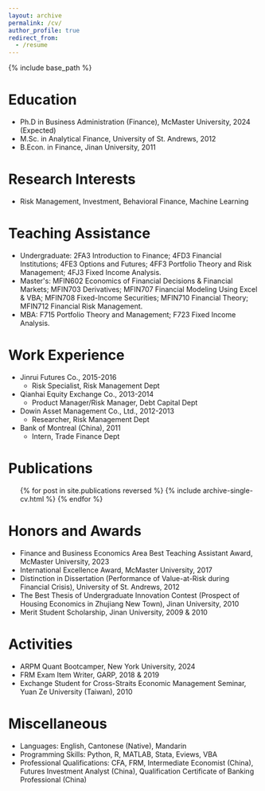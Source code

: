 ```yaml
---
layout: archive
permalink: /cv/
author_profile: true
redirect_from:
  - /resume
---
```


{% include base_path %}

Education
======
* Ph.D in Business Administration (Finance), McMaster University, 2024 (Expected)
* M.Sc. in Analytical Finance, University of St. Andrews, 2012
* B.Econ. in Finance, Jinan University, 2011

Research Interests
======
* Risk Management, Investment, Behavioral Finance, Machine Learning

Teaching Assistance
======
* Undergraduate: 2FA3 Introduction to Finance; 4FD3 Financial Institutions; 4FE3 Options and Futures; 4FF3 Portfolio Theory and Risk Management; 4FJ3 Fixed Income Analysis.
* Master's: MFIN602 Economics of Financial Decisions & Financial Markets; MFIN703 Derivatives; MFIN707 Financial Modeling Using Excel & VBA; MFIN708 Fixed-Income Securities; MFIN710 Financial Theory; MFIN712 Financial Risk Management.
* MBA: F715 Portfolio Theory and Management; F723 Fixed Income Analysis.

Work Experience
======
* Jinrui Futures Co., 2015-2016
  * Risk Specialist, Risk Management Dept
* Qianhai Equity Exchange Co., 2013-2014
  * Product Manager/Risk Manager, Debt Capital Dept
* Dowin Asset Management Co., Ltd., 2012-2013
  * Researcher, Risk Management Dept
* Bank of Montreal (China), 2011
  * Intern, Trade Finance Dept
  
Publications
======
  <ul>{% for post in site.publications reversed %}
    {% include archive-single-cv.html %}
  {% endfor %}</ul>


Honors and Awards
======
* Finance and Business Economics Area Best Teaching Assistant Award, McMaster University, 2023
* International Excellence Award, McMaster University, 2017
* Distinction in Dissertation (Performance of Value-at-Risk during Financial Crisis), University of St. Andrews, 2012
* The Best Thesis of Undergraduate Innovation Contest (Prospect of Housing Economics in Zhujiang New Town), Jinan University, 2010
* Merit Student Scholarship, Jinan University, 2009 & 2010

Activities
======
* ARPM Quant Bootcamper, New York University, 2024
* FRM Exam Item Writer, GARP, 2018 & 2019
* Exchange Student for Cross-Straits Economic Management Seminar, Yuan Ze University (Taiwan), 2010

Miscellaneous
======
* Languages: English, Cantonese (Native), Mandarin
* Programming Skills: Python, R, MATLAB, Stata, Eviews, VBA
* Professional Qualifications: CFA, FRM, Intermediate Economist (China), Futures Investment Analyst (China), Qualification Certificate of Banking Professional (China)
